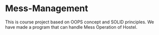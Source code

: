 # Mess-Management
This is course project based on OOPS concept and SOLID principles. We have made a program that can handle Mess Operation of Hostel.
